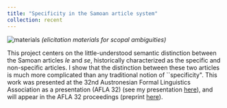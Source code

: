 ```yaml
---
title: "Specificity in the Samoan article system"
collection: recent
---
```


![materials](https://user-images.githubusercontent.com/33502930/197368987-659b3a25-3c9d-45fd-ab39-66f88644a680.jpg)
*(elicitation materials for scopal ambiguities)*

This project centers on the little-understood semantic distinction between the Samoan articles *le* and *se*, historically characterized as the specific and non-specific articles. I show that the distinction between these two articles is much more complicated than any traditional notion of ``specificity". This work was presented at the 32nd Austronesian Formal Linguistics Association as a presentation (AFLA 32) (see my presentation [here](https://mksnigaroff.github.io/files/Snigaroff%202025%20presentation%20-%20Revisiting%20Samoan%20'specificity'.pdf)), and will appear in the AFLA 32 proceedings (preprint [here](https://mksnigaroff.github.io/files/Snigaroff%202025%20-%20Revisiting%20'specificity'%20-%20An%20alternative%20semantics%20account%20for%20Western%20Samoan.pdf)).
